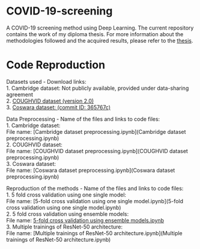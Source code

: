 # COVID-19-screening
A COVID-19 screening method using Deep Learning. 
The current repository contains the work of my diploma thesis. For more information about the methodologies followed and the acquired results, please refer to the [thesis](Diploma_Thesis_Christina_Ntourma.pdf).

# Code Reproduction
Datasets used - Download links:  
	    1. Cambridge dataset: Not publicly available, provided under data-sharing agreement  
	    2. [COUGHVID dataset (version 2.0)](https://zenodo.org/record/4498364#.YWauRhpByUk)  
	    3. [Coswara dataset: (commit ID: 365767c)](https://github.com/iiscleap/Coswara-Data)    

Data Preprocessing - Name of the files and links to code files:  
	1. Cambridge dataset:   
		File name: [Cambridge dataset preprocessing.ipynb](Cambridge dataset preprocessing.ipynb)   
	2. COUGHVID dataset:   
		File name: [COUGHVID dataset preprocessing.ipynb](COUGHVID dataset preprocessing.ipynb)  
	3. Coswara dataset:   
		File name: [Coswara dataset preprocessing.ipynb](Coswara dataset preprocessing.ipynb)  
	
Reproduction of the methods - Name of the files and links to code files:  
	1. 5 fold cross validation using one single model:   
		File name: [5-fold cross validation using one single model.ipynb](5-fold cross validation using one single model.ipynb)  
	2. 5 fold cross validation using ensemble models:   
		File name: [5-fold cross validation using ensemble models.ipynb](https://github.com/christina-1/COVID-19-screening/blob/9573084a7144b14fa00e56fdbf812ca2be6c9054/5-fold%20cross%20validation%20using%20ensemble%20models.ipynb)  
	3. Multiple trainings of ResNet-50 architecture:   
		File name: [Multiple trainings of ResNet-50 architecture.ipynb](Multiple trainings of ResNet-50 architecture.ipynb)
